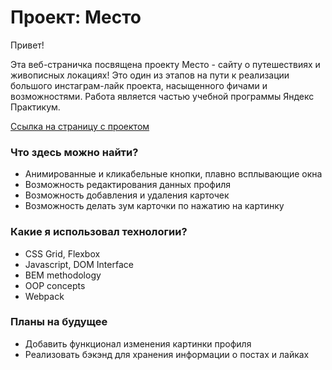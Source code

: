 # Проект: Место

Привет!

Эта веб-страничка посвящена проекту Место - сайту о путешествиях и живописных локациях! Это один из этапов на пути к реализации большого инстаграм-лайк проекта, насыщенного фичами и возможностями. Работа является частью учебной программы Яндекс Практикум.

[Ссылка на страницу с проектом](https://clericlvl2.github.io/mesto/)

### Что здесь можно найти?
- Анимированные и кликабельные кнопки, плавно всплывающие окна
- Возможность редактирования данных профиля
- Возможность добавления и удаления карточек
- Возможность делать зум карточки по нажатию на картинку

### Какие я использовал технологии?
- CSS Grid, Flexbox
- Javascript, DOM Interface
- BEM methodology
- OOP concepts
- Webpack

### Планы на будущее
- Добавить функционал изменения картинки профиля
- Реализовать бэкэнд для хранения информации о постах и лайках
